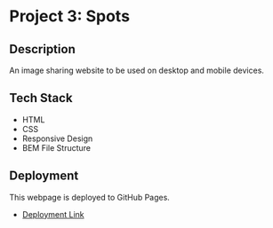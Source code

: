 # Project 3: Spots

## Description

An image sharing website to be used on desktop and mobile devices.

## Tech Stack

- HTML
- CSS
- Responsive Design
- BEM File Structure

## Deployment

This webpage is deployed to GitHub Pages.

- [Deployment Link](https://lperry1994.github.io/se_project_spots/)
